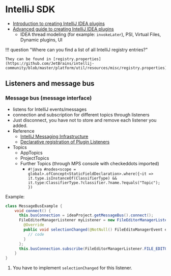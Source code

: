 # IntelliJ SDK

- [Introduction to creating IntelliJ IDEA plugins](https://developerlife.com/2020/11/21/idea-plugin-example-intro/)
- [Advanced guide to creating IntelliJ IDEA plugins](https://developerlife.com/2021/03/13/ij-idea-plugin-advanced/)
    - IDEA thread modeling (for example: `invokeLater`), PSI, Virtual Files, Dynamic plugins, UI

!!! question "Where can you find a list of all IntelliJ registry entries?"

    They can be found in [registry.properties](https://github.com/JetBrains/intellij-community/blob/master/platform/util/resources/misc/registry.properties).

## Listeners and message bus

### Message bus (message interface)

- listens for IntelliJ events/messages
- connection and subscription for different topics through listeners
- Just disconnect, you have not to store and remove each listener you added.
- Reference
    - [IntelliJ Messaging Infrastructure](https://plugins.jetbrains.com/docs/intellij/messaging-infrastructure.html)
    - [Declarative registration of Plugin Listeners](https://plugins.jetbrains.com/docs/intellij/plugin-listeners.html)
- Topics
    - AppTopics
    - ProjectTopics
    - Further Topics (through MPS console with checkeddots imported)
        - `#!java #nodes<scope = global>.ofConcept<StaticFieldDeclaration>.where({~it => it.type.isInstanceOf(ClassifierType) && it.type:ClassifierType.?classifier.?name.?equals("Topic"); })`

Example:

```java
class MessageBusExample {
    void connect() {
      this.busConnection = ideaProject.getMessageBus().connect();
      FileEditorManagerListener myListener = new FileEditorManagerListener() { // implement listener (1)
        @Override
        public void selectionChanged(@NotNull() FileEditoManagerEvent event) {
          // code
        }
      };
      this.busConnection.subscribe(FileEditorManagerListener.FILE_EDITOR.MANAGER, myListener);       
    }
}
```

1. You have to implement `selectionChanged` for this listener.